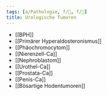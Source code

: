 ```yaml
---
tags: [a/Pathologie, f/🍆, f/🦀]
title: Urologische Tumoren
---
```

- [[BPH]]
- [[Primärer Hyperaldosteronismus]]
- [[Phäochromocytom]]
- [[Nierenzell-Ca]]
- [[Nephroblastom]]
- [[Urothel-Ca]]
- [[Prostata-Ca]]
- [[Penis-Ca]]
- [[Bösartige Hodentumoren]]